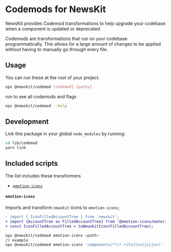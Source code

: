 # Codemods for NewsKit

NewsKit provides Codemod transformations to help upgrade your codebase when a component is updated or deprecated.

Codemods are transformations that run on your codebase programmatically. This allows for a large amount of changes to be applied without having to manually go through every file.

## Usage

You can run these at the root of your project.

```bash
npx @newskit/codemod [codemod] [paths]
```

run to see all codemods and flags

```bash
npx @newskit/codemod --help
```

## Development

Link this package in your global `node_modules` by running:

```bash
cd lib/codemod
yarn link
```

## Included scripts
The list includes these transformers

- [`emotion-icons`](#emotion-icons)



#### `emotion-icons`
Imports and transform `newskit` icons to `emotion-icons`;

```diff
- import { IconFilledAccountTree } from 'newskit';
+ import {AccountTree as FilledAccountTree} from '@emotion-icons/material/AccountTree';
+ const IconFilledAccountTree = toNewsKitIcon(FilledAccountTree);
```

```sh
npx @newskit/codemod emotion-icons <path>
// example
npx @newskit/codemod emotion-icons 'components/**/*.+(ts|tsx|js|jsx)' 
```
